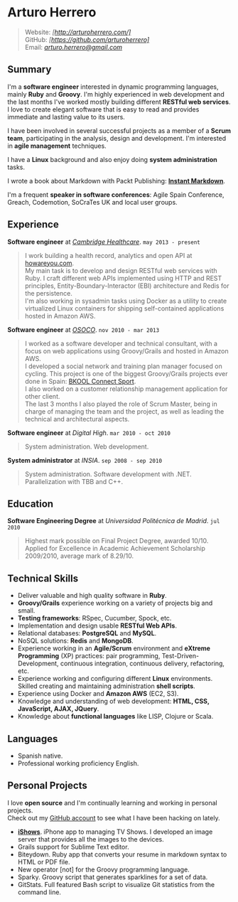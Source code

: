 # Arturo Herrero

> Website: *[http://arturoherrero.com/]*  
> GitHub: *[https://github.com/arturoherrero]*  
> Email: *<arturo.herrero@gmail.com>*  


## Summary

I'm a **software engineer** interested in dynamic programming languages, mainly **Ruby** and **Groovy**. I'm highly experienced in web development and the last months I've worked mostly building different **RESTful web services**. I love to create elegant software that is easy to read and provides immediate and lasting value to its users.

I have been involved in several successful projects as a member of a **Scrum team**, participating in the analysis, design and development. I'm interested in **agile management** techniques.

I have a **Linux** background and also enjoy doing **system administration** tasks.

I wrote a book about Markdown with Packt Publishing: **[Instant Markdown]**.

I'm a frequent **speaker in software conferences**: Agile Spain Conference, Greach, Codemotion, SoCraTes UK and local user groups.


## Experience

**Software engineer** at *[Cambridge Healthcare]*. `may 2013 - present`  
> I work building a health record, analytics and open API at [howareyou.com].  
My main task is to develop and design RESTful web services with Ruby. I craft different web APIs implemented using HTTP and REST principles, Entity-Boundary-Interactor (EBI) architecture and Redis for the persistence.  
I'm also working in sysadmin tasks using Docker as a utility to create virtualized Linux containers for shipping self-contained applications hosted in Amazon AWS.

**Software engineer** at *[OSOCO]*. `nov 2010 - mar 2013`  
> I worked as a software developer and technical consultant, with a focus on web applications using Groovy/Grails and hosted in Amazon AWS.   
I developed a social network and training plan manager focused on cycling. This project is one of the biggest Groovy/Grails projects ever done in Spain: [BKOOL Connect Sport].  
I also worked on a customer relationship management application for other client.  
The last 3 months I also played the role of Scrum Master, being in charge of managing the team and the project, as well as leading the technical and architectural aspects.

**Software engineer** at *Digital High*. `mar 2010 - oct 2010`  
> System administration. Web development.

**System administrator** at *INSIA*. `sep 2008 - sep 2010`  
> System administration. Software development with .NET. Parallelization with TBB and C++.


## Education

**Software Engineering Degree** at *Universidad Politécnica de Madrid*. `jul 2010`  
> Highest mark possible on Final Project Degree, awarded 10/10.  
> Applied for Excellence in Academic Achievement Scholarship 2009/2010, average mark of 8.29/10.


## Technical Skills

- Deliver valuable and high quality software in **Ruby**.
- **Groovy/Grails** experience working on a variety of projects big and small.
- **Testing frameworks**: RSpec, Cucumber, Spock, etc.
- Implementation and design usable **RESTful Web APIs**.
- Relational databases: **PostgreSQL** and **MySQL**.
- NoSQL solutions: **Redis** and **MongoDB**.
- Experience working in an **Agile/Scrum** environment and **eXtreme Programming** (XP) practices: pair programming, Test-Driven-Development, continuous integration, continuous delivery, refactoring, etc.
- Experience working and configuring different **Linux** environments. Skilled creating and maintaining administration **shell scripts**.
- Experience using Docker and **Amazon AWS** (EC2, S3).
- Knowledge and understanding of web development: **HTML, CSS, JavaScript, AJAX, JQuery**.
- Knowledge about **functional languages** like LISP, Clojure or Scala.


## Languages

- Spanish native.
- Professional working proficiency English.


## Personal Projects

I love **open source** and I'm continually learning and working in personal projects.  
Check out my [GitHub account] to see what I have been hacking on lately.

- **[iShows]**. iPhone app to managing TV Shows. I developed an image server that provides all the images to the devices.
- Grails support for Sublime Text editor.
- Biteydown. Ruby app that converts your resume in markdown syntax to HTML or PDF file.
- New operator [not] for the Groovy programming language.
- Sparky. Groovy script that generates sparklines for a set of data.
- GitStats. Full featured Bash script to visualize Git statistics from the command line.


[http://arturoherrero.com/]: http://arturoherrero.com/
[https://github.com/arturoherrero]: https://github.com/arturoherrero
[GitHub account]: https://github.com/arturoherrero
[Instant Markdown]: http://www.packtpub.com/learn-to-manage-content-and-use-different-services-with-markdown/book
[Cambridge Healthcare]: http://cambridgehealthcare.com/
[howareyou.com]: http://howareyou.com/
[OSOCO]: http://osoco.es/
[BKOOL Connect Sport]: http://www.bkool.com/
[iShows]: http://ishowsapp.com/
